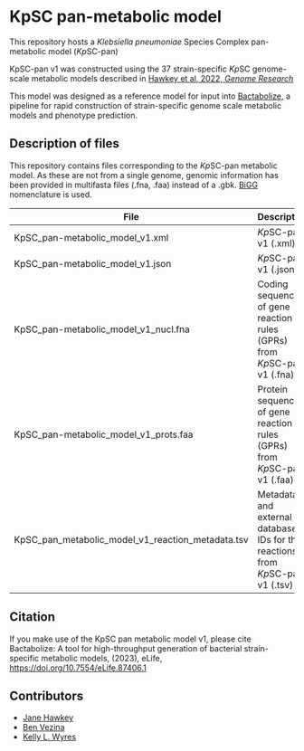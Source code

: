 # KpSC pan-metabolic model

This repository hosts a *Klebsiella pneumoniae* Species Complex pan-metabolic model (*Kp*SC-pan)

KpSC-pan v1 was constructed using the 37 strain-specific *Kp*SC genome-scale metabolic models described in [Hawkey et al, 2022, *Genome Research*](https://www.genome.org/cgi/doi/10.1101/gr.276289.121)

This model was designed as a reference model for input into [Bactabolize](https://github.com/kelwyres/Bactabolize), a pipeline for rapid construction of strain-specific genome scale metabolic models and phenotype prediction.


## Description of files

This repository contains files corresponding to the *Kp*SC-pan metabolic model. As these are not from a single genome, genomic information has been provided in multifasta files (.fna, .faa) instead of a .gbk. [BiGG](http://bigg.ucsd.edu/) nomenclature is used.

| File      | Description |
| ----------- | ----------- |
| KpSC_pan-metabolic_model_v1.xml      | *Kp*SC-pan v1 (.xml)       |
| KpSC_pan-metabolic_model_v1.json   | *Kp*SC-pan v1 (.json)        |
| KpSC_pan-metabolic_model_v1_nucl.fna      | Coding sequences of gene reaction rules (GPRs) from *Kp*SC-pan v1 (.fna)       |
| KpSC_pan-metabolic_model_v1_prots.faa   | Protein sequences of gene reaction rules (GPRs) from *Kp*SC-pan v1 (.faa)        |
| KpSC_pan_metabolic_model_v1_reaction_metadata.tsv | Metadata and external database IDs for the reactions from *Kp*SC-pan v1 (.tsv) | 

## Citation

If you make use of the KpSC pan metabolic model v1, please cite Bactabolize: A tool for high-throughput generation of bacterial strain-specific metabolic models, (2023), eLife, https://doi.org/10.7554/eLife.87406.1


## Contributors

- [Jane Hawkey](https://scholar.google.com/citations?user=4x4aT_oAAAAJ&hl=en&oi=ao)
- [Ben Vezina](https://scholar.google.com/citations?user=Rf9oh94AAAAJ&hl=en&oi=ao)
- [Kelly L. Wyres](https://scholar.google.com/citations?user=anwFM9oAAAAJ&hl=en&oi=sra)
